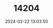 ---
title: "14204"
category: "Myotis simus"
draft: false
date: 2024-02-22 13:03:50
languages:
  English: ["Velvety Myotis"]
---